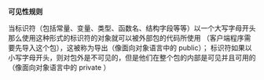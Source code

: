 **可见性规则**

当标识符（包括常量、变量、类型、函数名、结构字段等等）以一个大写字母开头那么使用这种形式的标识符的对象就可以被外部包的代码所使用
（客户端程序需要先导入这个包），这被称为导出（像面向对象语言中的 public）；
标识符如果以小写字母开头，则对包外是不可见的，但是他们在整个包的内部是可见并且可用的（像面向对象语言中的 private ）

